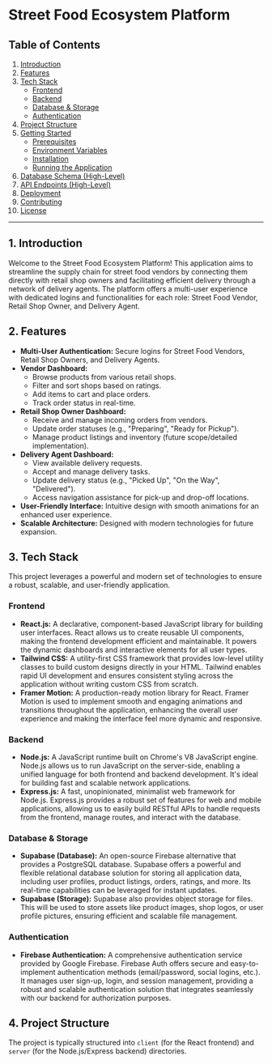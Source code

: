 # Street Food Ecosystem Platform

## Table of Contents

1.  [Introduction](#introduction)
2.  [Features](#features)
3.  [Tech Stack](#tech-stack)
    * [Frontend](#frontend)
    * [Backend](#backend)
    * [Database & Storage](#database--storage)
    * [Authentication](#authentication)
4.  [Project Structure](#project-structure)
5.  [Getting Started](#getting-started)
    * [Prerequisites](#prerequisites)
    * [Environment Variables](#environment-variables)
    * [Installation](#installation)
    * [Running the Application](#running-the-application)
6.  [Database Schema (High-Level)](#database-schema-high-level)
7.  [API Endpoints (High-Level)](#api-endpoints-high-level)
8.  [Deployment](#deployment)
9.  [Contributing](#contributing)
10. [License](#license)

---

## 1. Introduction

Welcome to the Street Food Ecosystem Platform! This application aims to streamline the supply chain for street food vendors by connecting them directly with retail shop owners and facilitating efficient delivery through a network of delivery agents. The platform offers a multi-user experience with dedicated logins and functionalities for each role: Street Food Vendor, Retail Shop Owner, and Delivery Agent.

## 2. Features

* **Multi-User Authentication:** Secure logins for Street Food Vendors, Retail Shop Owners, and Delivery Agents.
* **Vendor Dashboard:**
    * Browse products from various retail shops.
    * Filter and sort shops based on ratings.
    * Add items to cart and place orders.
    * Track order status in real-time.
* **Retail Shop Owner Dashboard:**
    * Receive and manage incoming orders from vendors.
    * Update order statuses (e.g., "Preparing", "Ready for Pickup").
    * Manage product listings and inventory (future scope/detailed implementation).
* **Delivery Agent Dashboard:**
    * View available delivery requests.
    * Accept and manage delivery tasks.
    * Update delivery status (e.g., "Picked Up", "On the Way", "Delivered").
    * Access navigation assistance for pick-up and drop-off locations.
* **User-Friendly Interface:** Intuitive design with smooth animations for an enhanced user experience.
* **Scalable Architecture:** Designed with modern technologies for future expansion.

## 3. Tech Stack

This project leverages a powerful and modern set of technologies to ensure a robust, scalable, and user-friendly application.

### Frontend

* **React.js:** A declarative, component-based JavaScript library for building user interfaces. React allows us to create reusable UI components, making the frontend development efficient and maintainable. It powers the dynamic dashboards and interactive elements for all user types.
* **Tailwind CSS:** A utility-first CSS framework that provides low-level utility classes to build custom designs directly in your HTML. Tailwind enables rapid UI development and ensures consistent styling across the application without writing custom CSS from scratch.
* **Framer Motion:** A production-ready motion library for React. Framer Motion is used to implement smooth and engaging animations and transitions throughout the application, enhancing the overall user experience and making the interface feel more dynamic and responsive.

### Backend

* **Node.js:** A JavaScript runtime built on Chrome's V8 JavaScript engine. Node.js allows us to run JavaScript on the server-side, enabling a unified language for both frontend and backend development. It's ideal for building fast and scalable network applications.
* **Express.js:** A fast, unopinionated, minimalist web framework for Node.js. Express.js provides a robust set of features for web and mobile applications, allowing us to easily build RESTful APIs to handle requests from the frontend, manage routes, and interact with the database.

### Database & Storage

* **Supabase (Database):** An open-source Firebase alternative that provides a PostgreSQL database. Supabase offers a powerful and flexible relational database solution for storing all application data, including user profiles, product listings, orders, ratings, and more. Its real-time capabilities can be leveraged for instant updates.
* **Supabase (Storage):** Supabase also provides object storage for files. This will be used to store assets like product images, shop logos, or user profile pictures, ensuring efficient and scalable file management.

### Authentication

* **Firebase Authentication:** A comprehensive authentication service provided by Google Firebase. Firebase Auth offers secure and easy-to-implement authentication methods (email/password, social logins, etc.). It manages user sign-up, login, and session management, providing a robust and scalable authentication solution that integrates seamlessly with our backend for authorization purposes.

## 4. Project Structure

The project is typically structured into `client` (for the React frontend) and `server` (for the Node.js/Express backend) directories.
